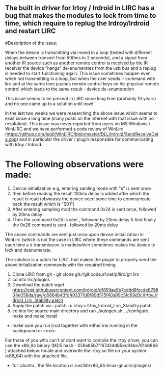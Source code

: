 ## The built in driver for Irtoy / Irdroid in LIRC has a bug that makes the modules to lock from time to time, which require to replug the Irdroy/Irdroid and restart LIRC

#Description of the issue:

When the device is transmitting via irsend in a loop (tested with different delays between transmit from 500ms to 2 seconds), and a signal from another IR source such as another remote control is received by the IR receiver the device “hangs” de-enumerates from the usb bus and a replug is needed to start functioning again. This issue sometimes happen even when not transmitting in a loop, but when the user sends ir command with lirc and at the same time pushes remote control keys on his physical remote control which leads to the same result - device de-enumeration

This issue seems to be present in LIRC since long time (probably 10 years) and no one came up to a solution until now!

In the last two weeks we were researching the above issue which seems to exist since a long time (many posts on the Internet with that issue with no resolution). This issue was never
reported from users on MS Windows / WinLIRC and we have performed a code review of WinLirc (https://github.com/leg0/WinLIRC/blob/master/DLL/Irdroid/SendReceiveData.cpp) and in particular
the driver / plugin responsible for communicating with Irtoy / Irdroid.

# The Following observations were made:

1. Device initialization e.g, entering samling mode with "s" is sent once
2. then before reading the result 100ms delay is added after which the result is read (obviously the device need some time to communicate back the result which is "S01")
3. After entering sampling mod the command 0x24 is sent once, followed by 20ms delay
4. Then the command 0x25 is sent , followed by 20ms delay
5  And finally the 0x26 command is sent , followed by 20ms delay

The above commands are sent just once upon device initialization in WinLirc (which is not the case in LIRC where these commands are sent each time a ir transmission is made)which sometimes makes the device to lock and deenumerate.

The solution is a patch for LIRC, that makes the plugin to properly send the above initialization commands with the required timing.

1. Clone LIRC from git -  git clone git://git.code.sf.net/p/lirc/git lirc
2. cd into lirc/plugins
3. Download the patch wget https://gist.githubusercontent.com/Irdroid/df859ae9b7cddd8fccde879804e056da/raw/c6664b43fd493371d8f89d515f40a99c3fc69d3c/Irtoy_Irdroid_Lirc_Stability.patch
4. Apply the patch via : patch -u irtoy.c Irtoy_Irdroid_Lirc_Stability.patch
5. cd into lirc source main directory and run ./autogen.sh , ./configure , make and make install 

* make sure you run lircd together with either irw running in the background or irexec

For those of you who can't or dont want to compile the irtoy driver, you can use the x86_64 binary (MD5 hash - 059a85b7f167d34d85ec93be791b6868 ) attached below. locate and overwrite the irtoy.so file on your system (x86_64) with the attached file.
* for Ubuntu , the file location is  /usr/lib/x86_64-linux-gnu/lirc/plugins/
